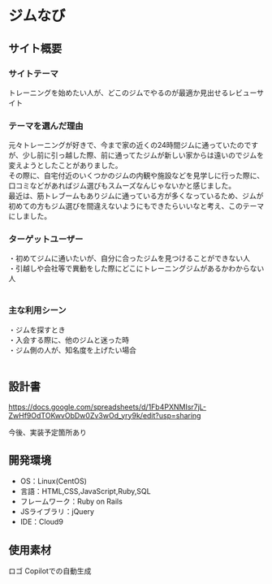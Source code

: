 # ジムなび

## サイト概要
### サイトテーマ
トレーニングを始めたい人が、どこのジムでやるのが最適か見出せるレビューサイト 
​
### テーマを選んだ理由
元々トレーニングが好きで、今まで家の近くの24時間ジムに通っていたのですが、少し前に引っ越した際、前に通ってたジムが新しい家からは遠いのでジムを変えようとしたことがありました。<br>
その際に、自宅付近のいくつかのジムの内観や施設などを見学しに行った際に、口コミなどがあればジム選びもスムーズなんじゃないかと感じました。<br>
最近は、筋トレブームもありジムに通っている方が多くなっているため、ジムが初めての方もジム選びを間違えないようにもできたらいいなと考え、このテーマにしました。<br>

### ターゲットユーザー
・初めてジムに通いたいが、自分に合ったジムを見つけることができない人<br>
・引越しや会社等で異動をした際にどこにトレーニングジムがあるかわからない人<br>
​
### 主な利用シーン
・ジムを探すとき<br>
・入会する際に、他のジムと迷った時<br>
・ジム側の人が、知名度を上げたい場合<br>
​
## 設計書
https://docs.google.com/spreadsheets/d/1Fb4PXNMIsr7jL-ZwHf9OdTOKwvObDw0Zv3wOd_yry9k/edit?usp=sharing

今後、実装予定箇所あり
​
## 開発環境
- OS：Linux(CentOS)
- 言語：HTML,CSS,JavaScript,Ruby,SQL
- フレームワーク：Ruby on Rails
- JSライブラリ：jQuery
- IDE：Cloud9
​
## 使用素材
ロゴ Copilotでの自動生成
<!-- - アプリケーションの実装に使用したgem/bootstrapのリファレンスなどの記載は不要です。 -->
<!-- - 使用しない場合は、使用素材の項目をREADMEから削除してください。 -->
<!-- - 架空の団体・題材を前提にポートフォリオを制作する場合、下記のテンプレートを当項目内に記載しましょう。 -->
<!-- 【テンプレート】 -->
<!-- 著作権を考慮し、架空のデータを扱う予定です。 -->
<!-- なお今後、実在するデータを利用する際には、事前に著作権保持者と契約を結んだ上で利用します。 -->
